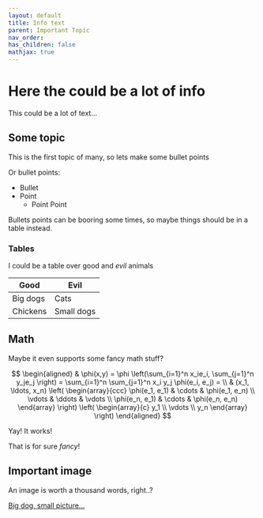 ```yaml
---
layout: default
title: Info text
parent: Important Topic
nav_order: 
has_children: false
mathjax: true
---
```


# Here the could be a lot of info
This could be a lot of text...

## Some topic

This is the first topic of many, so lets make some bullet points

Or bullet points:
- Bullet
- Point
  - Point Point

Bullets points can be booring some times, so maybe things should be in a table instead.

### Tables 

I could be a table over good and *evil* animals

| **Good** | **Evil** |
| ----------- | ----------- |
| Big dogs | Cats |
| Chickens | Small dogs |  


## Math

Maybe it even supports some fancy math stuff?

$$
\begin{aligned}
  & \phi(x,y) = \phi \left(\sum_{i=1}^n x_ie_i, \sum_{j=1}^n y_je_j \right)
  = \sum_{i=1}^n \sum_{j=1}^n x_i y_j \phi(e_i, e_j) = \\
  & (x_1, \ldots, x_n) \left( \begin{array}{ccc}
      \phi(e_1, e_1) & \cdots & \phi(e_1, e_n) \\
      \vdots & \ddots & \vdots \\
      \phi(e_n, e_1) & \cdots & \phi(e_n, e_n)
    \end{array} \right)
  \left( \begin{array}{c}
      y_1 \\
      \vdots \\
      y_n
    \end{array} \right)
\end{aligned}
$$

Yay! It works!

That is for sure *fancy*!

## Important image

An image is worth a thousand words, right..?

[Big dog, small picture...](assets/images/dog.png)

